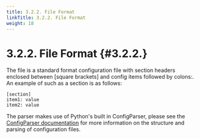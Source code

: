 ```yaml
---
title: 3.2.2. File Format
linkTitle: 3.2.2. File Format
weight: 18
---
```


3.2.2. File Format                                                                                             {#3.2.2.}
========================================================================================================================
The file is a standard format configuration file with section headers enclosed between [square brackets] and config
items followed by colons:.  An example of such as a section is as follows:

    [section]
    item1: value
    item2: value

The parser makes use of Python's built in ConfigParser, please see the
[ConfigParser documentation](https://docs.python.org/2/library/configparser.html) for more information on the structure
and parsing of configuration files.